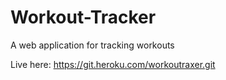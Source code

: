 # Workout-Tracker
A web application for tracking workouts

Live here: https://git.heroku.com/workoutraxer.git


